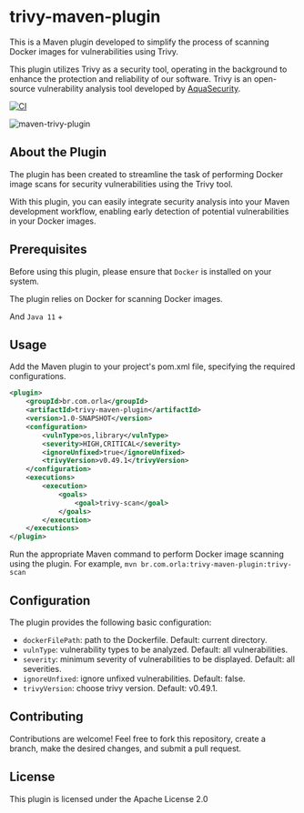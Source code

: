 # trivy-maven-plugin

This is a Maven plugin developed to simplify the process of scanning Docker images for vulnerabilities using Trivy.

This plugin utilizes Trivy as a security tool, operating in the background to enhance the protection and reliability of our software. Trivy is an open-source vulnerability analysis tool developed by [AquaSecurity](https://github.com/aquasecurity).

[![CI](https://github.com/orladigital/trivy-maven-plugin/actions/workflows/maven.yml/badge.svg)](https://github.com/orladigital/trivy-maven-plugin/actions/workflows/maven.yml)

![maven-trivy-plugin](docs/trivy-maven-scan.png)

## About the Plugin
The plugin has been created to streamline the task of performing Docker image scans for security vulnerabilities using the Trivy tool.

With this plugin, you can easily integrate security analysis into your Maven development workflow, enabling early detection of potential vulnerabilities in your Docker images.

## Prerequisites

Before using this plugin, please ensure that `Docker` is installed on your system.

The plugin relies on Docker for scanning Docker images.

And `Java 11` +

## Usage
Add the Maven plugin to your project's pom.xml file, specifying the required configurations.

```xml
<plugin>
    <groupId>br.com.orla</groupId>
    <artifactId>trivy-maven-plugin</artifactId>
    <version>1.0-SNAPSHOT</version>
    <configuration>
        <vulnType>os,library</vulnType>
        <severity>HIGH,CRITICAL</severity>
        <ignoreUnfixed>true</ignoreUnfixed>
        <trivyVersion>v0.49.1</trivyVersion>
    </configuration>
    <executions>
        <execution>
            <goals>
                <goal>trivy-scan</goal>
            </goals>
        </execution>
    </executions>
</plugin>
```
Run the appropriate Maven command to perform Docker image scanning using the plugin. For example, `mvn br.com.orla:trivy-maven-plugin:trivy-scan`

## Configuration
The plugin provides the following basic configuration:

* `dockerFilePath`: path to the Dockerfile. Default: current directory.
* `vulnType`: vulnerability types to be analyzed. Default: all vulnerabilities.
* `severity`: minimum severity of vulnerabilities to be displayed. Default: all severities.
* `ignoreUnfixed`: ignore unfixed vulnerabilities. Default: false.
* `trivyVersion`: choose trivy version. Default: v0.49.1.

## Contributing
Contributions are welcome! Feel free to fork this repository, create a branch, make the desired changes, and submit a pull request.

## License
This plugin is licensed under the Apache License 2.0
